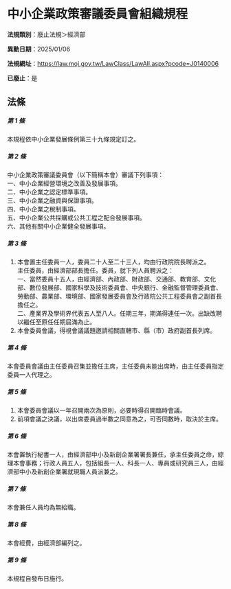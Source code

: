 # 中小企業政策審議委員會組織規程

**法規類別**：廢止法規＞經濟部

**異動日期**：2025/01/06  

**法規網址**：https://law.moj.gov.tw/LawClass/LawAll.aspx?pcode=J0140006

**已廢止**：是



## 法條
##### 第 1 條
本規程依中小企業發展條例第三十九條規定訂之。

##### 第 2 條
中小企業政策審議委員會（以下簡稱本會）審議下列事項：  
一、中小企業經營環境之改善及發展事項。  
二、中小企業之認定標準事項。  
三、中小企業之融資與保證事項。  
四、中小企業之稅制事項。  
五、中小企業公共採購或公共工程之配合發展事項。  
六、其他有關中小企業健全發展事項。  

##### 第 3 條
1. 本會置主任委員一人，委員二十人至二十三人，均由行政院院長聘派之。  
主任委員，由經濟部部長擔任。委員，就下列人員聘派之：  
一、當然委員十五人，由經濟部、內政部、財政部、交通部、教育部、文化部、數位發展部、國家科學及技術委員會、中央銀行、金融監督管理委員會、勞動部、農業部、環境部、國家發展委員會及行政院公共工程委員會之副首長擔任之。  
二、產業界及學術界代表五人至八人。任期三年，期滿得連任一次。出缺改聘以繼任至原任任期屆滿為止。
1. 本會委員會議，得視會議議題邀請相關直轄市、縣（市）政府副首長列席。

##### 第 4 條
本會委員會議由主任委員召集並擔任主席，主任委員未能出席時，由主任委員指定委員一人代理之。

##### 第 5 條
1. 本會委員會議以一年召開兩次為原則，必要時得召開臨時會議。
1. 前項會議之決議，以出席委員過半數之同意為之，可否同數時，取決於主席。

##### 第 6 條
本會置執行秘書一人，由經濟部中小及新創企業署署長兼任，承主任委員之命，綜理本會事務；行政人員五人，包括組長一人、科長一人、專員或研究員三人，由經濟部中小及新創企業署就現職人員派兼之。

##### 第 7 條
本會兼任人員均為無給職。

##### 第 8 條
本會經費，由經濟部編列之。

##### 第 9 條
本規程自發布日施行。


